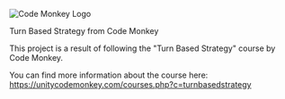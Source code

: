 ![Code Monkey Logo](https://unitycodemonkey.com/images/CodeMonkeyLogo_Award.png)

Turn Based Strategy from Code Monkey

This project is a result of following the "Turn Based Strategy" course by Code Monkey.

You can find more information about the course here: https://unitycodemonkey.com/courses.php?c=turnbasedstrategy
